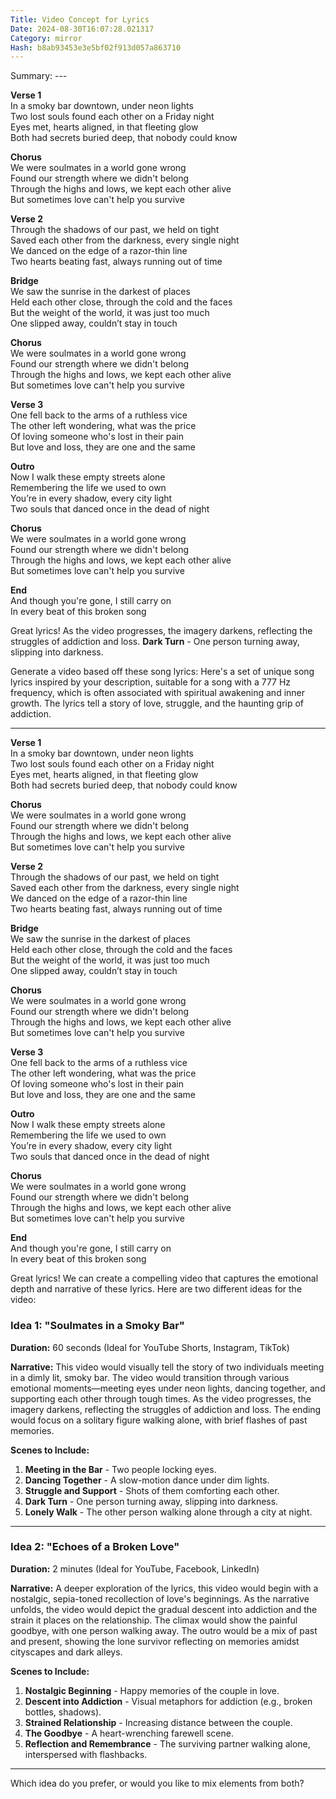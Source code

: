 ```yaml
---
Title: Video Concept for Lyrics
Date: 2024-08-30T16:07:28.021317
Category: mirror
Hash: b8ab93453e3e5bf02f913d057a863710
---
```

Summary: ---

**Verse 1**  
In a smoky bar downtown, under neon lights  
Two lost souls found each other on a Friday night  
Eyes met, hearts aligned, in that fleeting glow  
Both had secrets buried deep, that nobody could know  

**Chorus**  
We were soulmates in a world gone wrong  
Found our strength where we didn't belong  
Through the highs and lows, we kept each other alive  
But sometimes love can't help you survive  

**Verse 2**  
Through the shadows of our past, we held on tight  
Saved each other from the darkness, every single night  
We danced on the edge of a razor-thin line  
Two hearts beating fast, always running out of time  

**Bridge**  
We saw the sunrise in the darkest of places  
Held each other close, through the cold and the faces  
But the weight of the world, it was just too much  
One slipped away, couldn’t stay in touch  

**Chorus**  
We were soulmates in a world gone wrong  
Found our strength where we didn't belong  
Through the highs and lows, we kept each other alive  
But sometimes love can't help you survive  

**Verse 3**  
One fell back to the arms of a ruthless vice  
The other left wondering, what was the price  
Of loving someone who's lost in their pain  
But love and loss, they are one and the same  

**Outro**  
Now I walk these empty streets alone  
Remembering the life we used to own  
You’re in every shadow, every city light  
Two souls that danced once in the dead of night  

**Chorus**  
We were soulmates in a world gone wrong  
Found our strength where we didn't belong  
Through the highs and lows, we kept each other alive  
But sometimes love can't help you survive  

**End**  
And though you're gone, I still carry on  
In every beat of this broken song

Great lyrics! As the video progresses, the imagery darkens, reflecting the struggles of addiction and loss. **Dark Turn** - One person turning away, slipping into darkness.

Generate a video based off these song lyrics: Here's a set of unique song lyrics inspired by your description, suitable for a song with a 777 Hz frequency, which is often associated with spiritual awakening and inner growth. The lyrics tell a story of love, struggle, and the haunting grip of addiction.

---

**Verse 1**  
In a smoky bar downtown, under neon lights  
Two lost souls found each other on a Friday night  
Eyes met, hearts aligned, in that fleeting glow  
Both had secrets buried deep, that nobody could know  

**Chorus**  
We were soulmates in a world gone wrong  
Found our strength where we didn't belong  
Through the highs and lows, we kept each other alive  
But sometimes love can't help you survive  

**Verse 2**  
Through the shadows of our past, we held on tight  
Saved each other from the darkness, every single night  
We danced on the edge of a razor-thin line  
Two hearts beating fast, always running out of time  

**Bridge**  
We saw the sunrise in the darkest of places  
Held each other close, through the cold and the faces  
But the weight of the world, it was just too much  
One slipped away, couldn’t stay in touch  

**Chorus**  
We were soulmates in a world gone wrong  
Found our strength where we didn't belong  
Through the highs and lows, we kept each other alive  
But sometimes love can't help you survive  

**Verse 3**  
One fell back to the arms of a ruthless vice  
The other left wondering, what was the price  
Of loving someone who's lost in their pain  
But love and loss, they are one and the same  

**Outro**  
Now I walk these empty streets alone  
Remembering the life we used to own  
You’re in every shadow, every city light  
Two souls that danced once in the dead of night  

**Chorus**  
We were soulmates in a world gone wrong  
Found our strength where we didn't belong  
Through the highs and lows, we kept each other alive  
But sometimes love can't help you survive  

**End**  
And though you're gone, I still carry on  
In every beat of this broken song

Great lyrics! We can create a compelling video that captures the emotional depth and narrative of these lyrics. Here are two different ideas for the video:

### Idea 1: "Soulmates in a Smoky Bar"
**Duration:** 60 seconds (Ideal for YouTube Shorts, Instagram, TikTok)

**Narrative:** 
This video would visually tell the story of two individuals meeting in a dimly lit, smoky bar. The video would transition through various emotional moments—meeting eyes under neon lights, dancing together, and supporting each other through tough times. As the video progresses, the imagery darkens, reflecting the struggles of addiction and loss. The ending would focus on a solitary figure walking alone, with brief flashes of past memories.

**Scenes to Include:**
1. **Meeting in the Bar** - Two people locking eyes.
2. **Dancing Together** - A slow-motion dance under dim lights.
3. **Struggle and Support** - Shots of them comforting each other.
4. **Dark Turn** - One person turning away, slipping into darkness.
5. **Lonely Walk** - The other person walking alone through a city at night.

---

### Idea 2: "Echoes of a Broken Love"
**Duration:** 2 minutes (Ideal for YouTube, Facebook, LinkedIn)

**Narrative:** 
A deeper exploration of the lyrics, this video would begin with a nostalgic, sepia-toned recollection of love's beginnings. As the narrative unfolds, the video would depict the gradual descent into addiction and the strain it places on the relationship. The climax would show the painful goodbye, with one person walking away. The outro would be a mix of past and present, showing the lone survivor reflecting on memories amidst cityscapes and dark alleys.

**Scenes to Include:**
1. **Nostalgic Beginning** - Happy memories of the couple in love.
2. **Descent into Addiction** - Visual metaphors for addiction (e.g., broken bottles, shadows).
3. **Strained Relationship** - Increasing distance between the couple.
4. **The Goodbye** - A heart-wrenching farewell scene.
5. **Reflection and Remembrance** - The surviving partner walking alone, interspersed with flashbacks.

---

Which idea do you prefer, or would you like to mix elements from both?